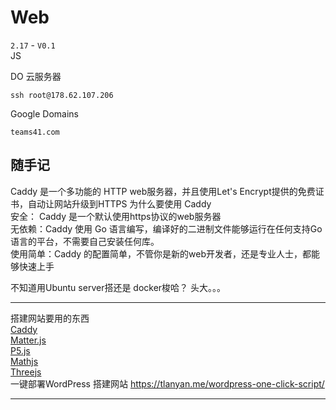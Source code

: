 # Web 
 
`2.17` - `V0.1`  
JS  

DO 云服务器
```
ssh root@178.62.107.206
```
Google Domains
```
teams41.com
```
## **随手记**

Caddy 是一个多功能的 HTTP web服务器，并且使用Let's Encrypt提供的免费证书，自动让网站升级到HTTPS
为什么要使用 Caddy      
安全： Caddy 是一个默认使用https协议的web服务器        
无依赖：Caddy 使用 Go 语言编写，编译好的二进制文件能够运行在任何支持Go语言的平台，不需要自己安装任何库。        
使用简单：Caddy 的配置简单，不管你是新的web开发者，还是专业人士，都能够快速上手

不知道用Ubuntu server搭还是 docker梭哈？ 头大。。。


-----------
搭建网站要用的东西      
[Caddy](https://caddyserver.com/)       
[Matter.js](https://brm.io/matter-js/)      
[P5.js](https://p5js.org/)       
[Mathjs](https://mathjs.org/)  
[Threejs](https://threejs.org/)     
一键部署WordPress 搭建网站
https://tlanyan.me/wordpress-one-click-script/

-----------
